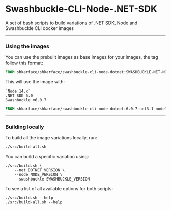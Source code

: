 # Swashbuckle-CLI-Node-.NET-SDK

A set of bash scripts to build variations of .NET SDK, Node and Swashbuckle CLI docker images

---

### Using the images

You can use the prebuilt images as base images for your images, the tag follow this format:

```Dockerfile
FROM shkarface/shkarface/swashbuckle-cli-node-dotnet:SWASHBUCKLE-NET-NODE
```

This will use the image with:

    `Node 14.x`
    .NET SDK 5.0
    Swashbuckle v6.0.7

```Dockerfile
FROM shkarface/shkarface/swashbuckle-cli-node-dotnet:6.0.7-net3.1-node14.x
```

---

### Building locally

To build all the image variations locally, run:

```shell
./src/build-all.sh
```

You can build a specific variation using:

```shell
./src/build.sh \
    --net DOTNET_VERSION \
    --node NODE_VERSION \
    --swashbuckle SWASHBUCKLE_VERSION
```

To see a list of all available options for both scripts:

```shell
./src/build.sh --help
./src/build-all.sh --help
```
